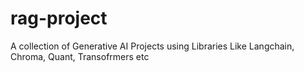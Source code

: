 # rag-project
A collection of Generative AI Projects using Libraries Like Langchain, Chroma, Quant, Transofrmers etc
